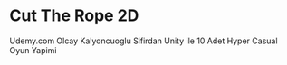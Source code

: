 # Cut The Rope 2D
 Udemy.com Olcay Kalyoncuoglu Sifirdan Unity ile 10 Adet Hyper Casual Oyun Yapimi
